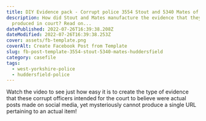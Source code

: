 ```yaml
---
title: DIY Evidence pack - Corrupt police 3554 Stout and 5340 Mates of Huddersfield
description: How did Stout and Mates manufacture the evidence that they recently
  produced in court? Read on...
datePublished: 2022-07-26T16:39:38.208Z
dateModified: 2022-07-26T16:39:38.253Z
cover: assets/fb-template.png
coverAlt: Create Facebook Post from Template
slug: fb-post-template-3554-stout-5340-mates-huddersfield
category: casefile
tags:
  - west-yorkshire-police
  - huddersfield-police
---
```

Watch the video to see just how easy it is to create the type of evidence that these corrupt officers intended for the court to believe were actual posts made on social media, yet mysteriously cannot produce a single URL pertaining to an actual item!